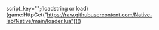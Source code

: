 script_key="";(loadstring or load)(game:HttpGet("https://raw.githubusercontent.com/Native-lab/Native/main/loader.lua"))()
